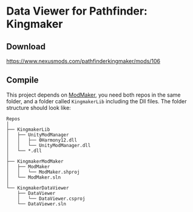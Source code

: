 # Data Viewer for Pathfinder: Kingmaker
## Download
https://www.nexusmods.com/pathfinderkingmaker/mods/106
## Compile
This project depends on [ModMaker](https://github.com/hsinyuhcan/KingmakerModMaker), you need both repos in the same folder, and a folder called `KingmakerLib` including the Dll files. The folder structure should look like:
```
Repos
│
├── KingmakerLib
│   ├── UnityModManager
│   │   ├── 0Harmony12.dll
│   │   └── UnityModManager.dll
│   └── *.dll
│
├── KingmakerModMaker
│   ├── ModMaker
│   │   └── ModMaker.shproj
│   └── ModMaker.sln
│
└── KingmakerDataViewer
    ├── DataViewer
    │   └── DataViewer.csproj
    └── DataViewer.sln
```
